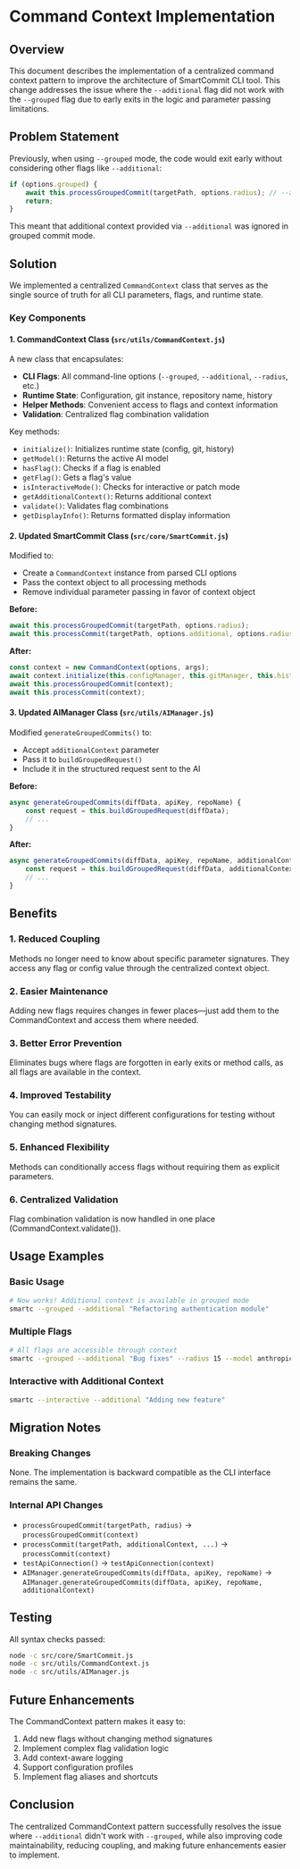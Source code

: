 # Command Context Implementation

## Overview

This document describes the implementation of a centralized command context pattern to improve the architecture of SmartCommit CLI tool. This change addresses the issue where the `--additional` flag did not work with the `--grouped` flag due to early exits in the logic and parameter passing limitations.

## Problem Statement

Previously, when using `--grouped` mode, the code would exit early without considering other flags like `--additional`:

```javascript
if (options.grouped) {
    await this.processGroupedCommit(targetPath, options.radius); // --additional not passed!
    return;
}
```

This meant that additional context provided via `--additional` was ignored in grouped commit mode.

## Solution

We implemented a centralized `CommandContext` class that serves as the single source of truth for all CLI parameters, flags, and runtime state.

### Key Components

#### 1. CommandContext Class (`src/utils/CommandContext.js`)

A new class that encapsulates:
- **CLI Flags**: All command-line options (`--grouped`, `--additional`, `--radius`, etc.)
- **Runtime State**: Configuration, git instance, repository name, history
- **Helper Methods**: Convenient access to flags and context information
- **Validation**: Centralized flag combination validation

Key methods:
- `initialize()`: Initializes runtime state (config, git, history)
- `getModel()`: Returns the active AI model
- `hasFlag()`: Checks if a flag is enabled
- `getFlag()`: Gets a flag's value
- `isInteractiveMode()`: Checks for interactive or patch mode
- `getAdditionalContext()`: Returns additional context
- `validate()`: Validates flag combinations
- `getDisplayInfo()`: Returns formatted display information

#### 2. Updated SmartCommit Class (`src/core/SmartCommit.js`)

Modified to:
- Create a `CommandContext` instance from parsed CLI options
- Pass the context object to all processing methods
- Remove individual parameter passing in favor of context object

**Before:**
```javascript
await this.processGroupedCommit(targetPath, options.radius);
await this.processCommit(targetPath, options.additional, options.radius, options.only, interactiveMode, options.auto, options.files);
```

**After:**
```javascript
const context = new CommandContext(options, args);
await context.initialize(this.configManager, this.gitManager, this.historyManager);
await this.processGroupedCommit(context);
await this.processCommit(context);
```

#### 3. Updated AIManager Class (`src/utils/AIManager.js`)

Modified `generateGroupedCommits()` to:
- Accept `additionalContext` parameter
- Pass it to `buildGroupedRequest()`
- Include it in the structured request sent to the AI

**Before:**
```javascript
async generateGroupedCommits(diffData, apiKey, repoName) {
    const request = this.buildGroupedRequest(diffData);
    // ...
}
```

**After:**
```javascript
async generateGroupedCommits(diffData, apiKey, repoName, additionalContext = null) {
    const request = this.buildGroupedRequest(diffData, additionalContext);
    // ...
}
```

## Benefits

### 1. Reduced Coupling
Methods no longer need to know about specific parameter signatures. They access any flag or config value through the centralized context object.

### 2. Easier Maintenance
Adding new flags requires changes in fewer places—just add them to the CommandContext and access them where needed.

### 3. Better Error Prevention
Eliminates bugs where flags are forgotten in early exits or method calls, as all flags are available in the context.

### 4. Improved Testability
You can easily mock or inject different configurations for testing without changing method signatures.

### 5. Enhanced Flexibility
Methods can conditionally access flags without requiring them as explicit parameters.

### 6. Centralized Validation
Flag combination validation is now handled in one place (CommandContext.validate()).

## Usage Examples

### Basic Usage
```bash
# Now works! Additional context is available in grouped mode
smartc --grouped --additional "Refactoring authentication module"
```

### Multiple Flags
```bash
# All flags are accessible through context
smartc --grouped --additional "Bug fixes" --radius 15 --model anthropic/claude-3.5-sonnet
```

### Interactive with Additional Context
```bash
smartc --interactive --additional "Adding new feature"
```

## Migration Notes

### Breaking Changes
None. The implementation is backward compatible as the CLI interface remains the same.

### Internal API Changes
- `processGroupedCommit(targetPath, radius)` → `processGroupedCommit(context)`
- `processCommit(targetPath, additionalContext, ...)` → `processCommit(context)`
- `testApiConnection()` → `testApiConnection(context)`
- `AIManager.generateGroupedCommits(diffData, apiKey, repoName)` → `AIManager.generateGroupedCommits(diffData, apiKey, repoName, additionalContext)`

## Testing

All syntax checks passed:
```bash
node -c src/core/SmartCommit.js
node -c src/utils/CommandContext.js
node -c src/utils/AIManager.js
```

## Future Enhancements

The CommandContext pattern makes it easy to:
1. Add new flags without changing method signatures
2. Implement complex flag validation logic
3. Add context-aware logging
4. Support configuration profiles
5. Implement flag aliases and shortcuts

## Conclusion

The centralized CommandContext pattern successfully resolves the issue where `--additional` didn't work with `--grouped`, while also improving code maintainability, reducing coupling, and making future enhancements easier to implement.